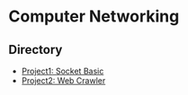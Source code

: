 # Computer Networking

## Directory

* [Project1: Socket Basic](https://github.com/xlabcba/ComputerNetworking/tree/master/project1)
* [Project2: Web Crawler](https://github.com/xlabcba/ComputerNetworking/tree/master/project2)